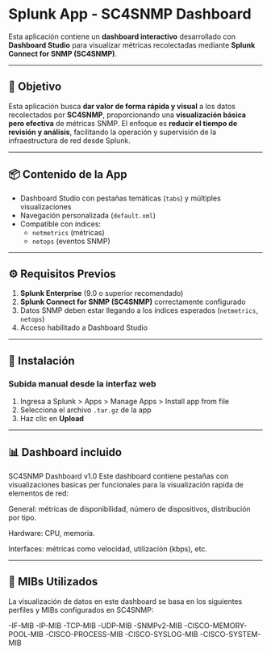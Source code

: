 # Splunk App - SC4SNMP Dashboard

Esta aplicación contiene un **dashboard interactivo** desarrollado con **Dashboard Studio** para visualizar métricas recolectadas mediante **Splunk Connect for SNMP (SC4SNMP)**.

---

## 🎯 Objetivo

Esta aplicación busca **dar valor de forma rápida y visual** a los datos recolectados por **SC4SNMP**, proporcionando una **visualización básica pero efectiva** de métricas SNMP. 
El enfoque es **reducir el tiempo de revisión y análisis**, facilitando la operación y supervisión de la infraestructura de red desde Splunk.

---

## 📦 Contenido de la App

- Dashboard Studio con pestañas temáticas (`tabs`) y múltiples visualizaciones
- Navegación personalizada (`default.xml`)
- Compatible con índices:
  - `netmetrics` (métricas)
  - `netops` (eventos SNMP)

---

## ⚙️ Requisitos Previos

1. **Splunk Enterprise** (9.0 o superior recomendado)
2. **Splunk Connect for SNMP (SC4SNMP)** correctamente configurado
3. Datos SNMP deben estar llegando a los índices esperados (`netmetrics`, `netops`)
4. Acceso habilitado a Dashboard Studio

---

## 🚀 Instalación

### Subida manual desde la interfaz web

1. Ingresa a Splunk > Apps > Manage Apps > Install app from file  
2. Selecciona el archivo `.tar.gz` de la app  
3. Haz clic en **Upload**

---

## 📊 Dashboard incluido

SC4SNMP Dashboard v1.0
Este dashboard contiene pestañas con visualizaciones basicas per funcionales para la visualización rapida de elementos de red:

General: métricas de disponibilidad, número de dispositivos, distribución por tipo.

Hardware: CPU, memoria.

Interfaces: métricas como velocidad, utilización (kbps), etc.

---

## 🧾 MIBs Utilizados

La visualización de datos en este dashboard se basa en los siguientes perfiles y MIBs configurados en SC4SNMP:

-IF-MIB
-IP-MIB
-TCP-MIB
-UDP-MIB
-SNMPv2-MIB
-CISCO-MEMORY-POOL-MIB
-CISCO-PROCESS-MIB
-CISCO-SYSLOG-MIB
-CISCO-SYSTEM-MIB


